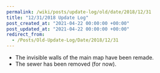 ```yaml
---
permalink: /wiki/posts/update-log/old/date/2018/12/31
title: "12/31/2018 Update Log"
post_created_at: "2021-04-22 00:00:00 +00:00"
post_updated_at: "2021-04-22 00:00:00 +00:00"
redirect_from:
  - /Posts/Old-Update-Log/Date/2018/12/31
---
```


* The invisible walls of the main map have been remade.
* The sewer has been removed (for now).